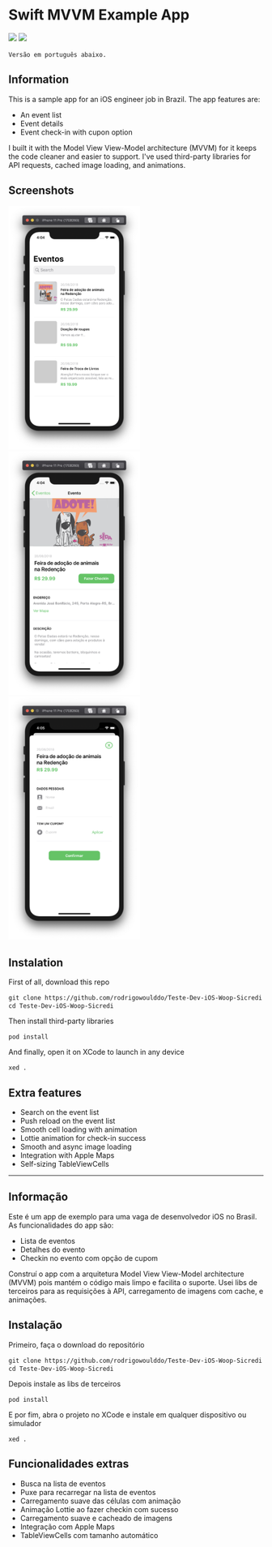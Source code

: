 # Swift MVVM Example App
![](https://badgen.net/badge/iOS/13/blue) ![](https://badgen.net/badge/Swift/5/orange)

`Versão em português abaixo.`

## Information
This is a sample app for an iOS engineer job in Brazil. The app features are:

* An event list
* Event details
* Event check-in with cupon option

I built it with the Model View View-Model architecture (MVVM) for it keeps the code cleaner and easier to support. I've used third-party libraries for API requests, cached image loading, and animations.

## Screenshots

<img src="Screenshots/event-list.png" alt="alt text" width="260"> <img src="Screenshots/event-detail.png" alt="alt text" width="260"> <img src="Screenshots/event-checkin.png" alt="alt text" width="260">

## Instalation

First of all, download this repo

```
git clone https://github.com/rodrigowoulddo/Teste-Dev-iOS-Woop-Sicredi
cd Teste-Dev-iOS-Woop-Sicredi
```

Then install third-party libraries

```
pod install
```

And finally, open it on XCode to launch in any device

```
xed .
```

## Extra features
* Search on the event list
* Push reload on the event list
* Smooth cell loading with animation
* Lottie animation for check-in success
* Smooth and async image loading
* Integration with Apple Maps
* Self-sizing TableViewCells

_____

## Informação
Este é um app de exemplo para uma vaga de desenvolvedor iOS no Brasil. As funcionalidades do app são:

* Lista de eventos
* Detalhes do evento
* Checkin no evento com opção de cupom

Construí o app com a arquitetura Model View View-Model architecture (MVVM) pois mantém o código mais limpo e facilita o suporte. Usei libs de terceiros para as requisições à API, carregamento de imagens com cache, e animações.

## Instalação

Primeiro, faça o download do repositório

```
git clone https://github.com/rodrigowoulddo/Teste-Dev-iOS-Woop-Sicredi
cd Teste-Dev-iOS-Woop-Sicredi
```

Depois instale as libs de terceiros

```
pod install
```

E por fim, abra o projeto no XCode e instale em qualquer dispositivo ou simulador

```
xed .
```

## Funcionalidades extras
* Busca na lista de eventos
* Puxe para recarregar na lista de eventos
* Carregamento suave das células com animação
* Animação Lottie ao fazer checkin com sucesso
* Carregamento suave e cacheado de imagens
* Integração com Apple Maps
* TableViewCells com tamanho automático
